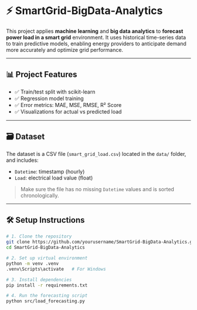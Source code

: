 # ⚡ SmartGrid-BigData-Analytics

This project applies **machine learning** and **big data analytics** to **forecast power load in a smart grid** environment. It uses historical time-series data to train predictive models, enabling energy providers to anticipate demand more accurately and optimize grid performance.

---

## 📊 Project Features
- ✅ Train/test split with scikit-learn
- ✅ Regression model training 
- ✅ Error metrics: MAE, MSE, RMSE, R² Score
- ✅ Visualizations for actual vs predicted load

---

## 🗃️ Dataset

The dataset is a CSV file (`smart_grid_load.csv`) located in the `data/` folder, and includes:

- `Datetime`: timestamp (hourly)
- `Load`: electrical load value (float)

> Make sure the file has no missing `Datetime` values and is sorted chronologically.

---

## 🛠️ Setup Instructions

```bash
# 1. Clone the repository
git clone https://github.com/yourusername/SmartGrid-BigData-Analytics.git
cd SmartGrid-BigData-Analytics

# 2. Set up virtual environment
python -m venv .venv
.venv\Scripts\activate   # For Windows

# 3. Install dependencies
pip install -r requirements.txt

# 4. Run the forecasting script
python src/load_forecasting.py


